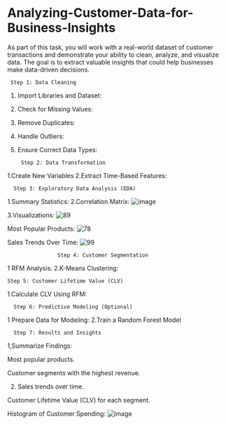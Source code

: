 # Analyzing-Customer-Data-for-Business-Insights
As part of this task, you will work with a real-world dataset of customer transactions and demonstrate your ability to clean, analyze, and visualize data. The goal is to extract valuable insights that could help businesses make data-driven decisions.

     Step 1: Data Cleaning
1. Import Libraries and Dataset:

2. Check for Missing Values:
3. Remove Duplicates:
4. Handle Outliers:
5. Ensure Correct Data Types:

        Step 2: Data Transformation

1.Create New Variables
2.Extract Time-Based Features:

      Step 3: Exploratory Data Analysis (EDA)

   1.Summary Statistics:
   2.Correlation Matrix:
   ![image](https://github.com/user-attachments/assets/830d75d4-3682-41c3-b65e-db1d645ca13b)
   
   3.Visualizations:
   ![89](https://github.com/user-attachments/assets/94993b6c-81bd-463b-9f5e-a88bbb8ae865)

   Most Popular Products:
   ![78](https://github.com/user-attachments/assets/dccf1113-6cd9-43ef-a686-25cde3cfade2)

   Sales Trends Over Time:
   ![99](https://github.com/user-attachments/assets/eba45ba1-e987-45ac-ba18-653570a8f582)
   
                    Step 4: Customer Segmentation
1  RFM Analysis: 
2.K-Means Clustering:

    Step 5: Customer Lifetime Value (CLV)
1.Calculate CLV Using RFM:

      Step 6: Predictive Modeling (Optional)
 1  Prepare Data for Modeling: 
 2.Train a Random Forest Model


      Step 7: Results and Insights
      
1,Summarize Findings:

  Most popular products.

 Customer segments with the highest revenue.

2. Sales trends over time.

Customer Lifetime Value (CLV) for each segment.


Histogram of Customer Spending:
![image](https://github.com/user-attachments/assets/fc715baa-17eb-4f2d-a831-359f80f5e2e8)





